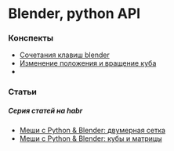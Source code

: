# Blender, python API

### Конспекты

- [Сочетания клавиш blender]()
- [Изменение положения и вращение куба](https://github.com/ShmakovVladimir/analytical-mechanics/blob/main/BlenderScriptingSynopsis/SimpleCubeAnimation.md)
- 

### Статьи 

##### Серия статей на habr

- [Меши с Python & Blender: двумерная сетка](https://habr.com/ru/post/646527/)
- [Меши с Python & Blender: кубы и матрицы](https://habr.com/ru/post/647063/)
